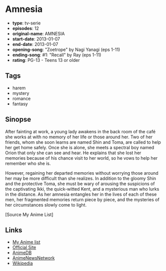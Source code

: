 # Amnesia

-   **type**: tv-serie
-   **episodes**: 12
-   **original-name**: AMNESIA
-   **start-date**: 2013-01-07
-   **end-date**: 2013-01-07
-   **opening-song**: "Zoetrope" by Nagi Yanagi (eps 1-11)
-   **ending-song**: #1: "Recall" by Ray (eps 1-11)
-   **rating**: PG-13 - Teens 13 or older

## Tags

-   harem
-   mystery
-   romance
-   fantasy

## Sinopse

After fainting at work, a young lady awakens in the back room of the café she works at with no memory of her life or those around her. Two of her friends, whom she soon learns are named Shin and Toma, are called to help her get home safely. Once she is alone, she meets a spectral boy named Orion that only she can see and hear. He explains that she lost her memories because of his chance visit to her world, so he vows to help her remember who she is.

However, regaining her departed memories without worrying those around her may be more difficult than she realizes. In addition to the gloomy Shin and the protective Toma, she must be wary of arousing the suspicions of the captivating Ikki, the quick-witted Kent, and a mysterious man who lurks in the distance. As her amnesia entangles her in the lives of each of these men, her fragmented memories return piece by piece, and the mysteries of her circumstances slowly come to light.

[Source My Anime List]

## Links

-   [My Anime list](https://myanimelist.net/anime/15085/Amnesia)
-   [Official Site](http://www.anime-amnesia.com/)
-   [AnimeDB](http://anidb.info/perl-bin/animedb.pl?show=anime&aid=9358)
-   [AnimeNewsNetwork](http://www.animenewsnetwork.com/encyclopedia/anime.php?id=14811)
-   [Wikipedia](https://en.wikipedia.org/wiki/Amnesia_%282011_video_game%29#Anime)
